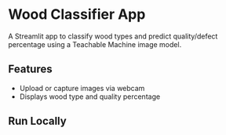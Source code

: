 # Wood Classifier App

A Streamlit app to classify wood types and predict quality/defect percentage using a Teachable Machine image model.

## Features
- Upload or capture images via webcam
- Displays wood type and quality percentage

## Run Locally
